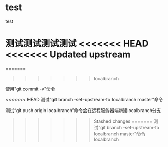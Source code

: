 # test
test



测试测试测试测试
<<<<<<< HEAD
<<<<<<< Updated upstream
=======
=======
>>>>>>> localbranch



使用"git commit -v"命令

<<<<<<< HEAD
测试“git branch -set-upstream-to localbranch master”命令 

测试“git push origin localbranch”命令会在远程服务器端新建localbranch分支
>>>>>>> Stashed changes
=======
测试“git branch -set-upstream-to localbranch master”命令
>>>>>>> localbranch
